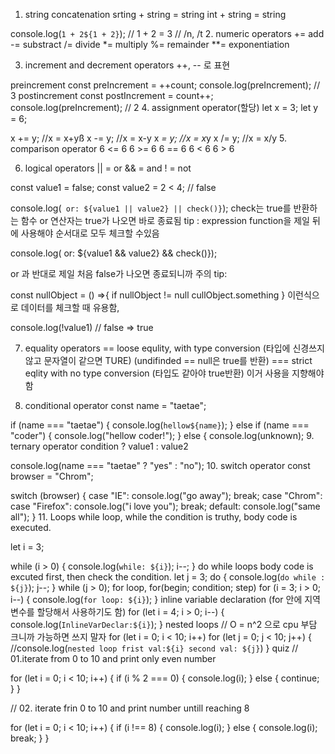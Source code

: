 1. string concatenation
srting + string = string int + string = string

console.log(`1 + 2${1 + 2}`);
// 1 + 2 = 3
// /n, /t
2. numeric operators
+= add
-= substract
/= divide
*= multiply
%= remainder
**= exponentiation

3. increment and decrement operators
++, -- 로 표현

preincrement
const preIncrement = ++count;
console.log(preIncrement); // 3
postincrement
const postIncrement = count++;
console.log(preIncrement); // 2
4. assignment operator(할당)
let x = 3;
let y = 6;

x += y; //x = x+yß
x -= y; //x = x-y
x *= y; //x = x*y
x /= y; //x = x/y
5. comparison operator
6 <= 6 6 >= 6 6 == 6 6 < 6 6 > 6

6. logical operators
|| = or && = and ! = not

const value1 = false;
const value2 = 2 < 4; // false

console.log(` or: ${value1 || value2} || check()}`);
check는 true를 반환하는 함수
or 연산자는 true가 나오면 바로 종료됨
tip : expression function을 제일 뒤에 사용해야 순서대로 모두 체크할 수있음

console.log( or: ${value1 && value2} && check()});

or 과 반대로 제일 처음 false가 나오면 종료되니까 주의
tip:

const nullObject = () =>{
   if nullObject != null
     cullObject.something
}
이런식으로 데이터를 체크할 때 유용함,

console.log(!value1) // false => true

7. equality operators
== loose equlity, with type conversion (타입에 신경쓰지 않고 문자열이 같으면 TURE)
(undifinded == null은 true를 반환) === strict eqlity with no type conversion (타입도 같아야 true반환) 이거 사용을 지향해야 함

8. conditional operator
const name = "taetae";

if (name === "taetae") {
  console.log(`hellow${name}`);
} else if (name === "coder") {
  console.log("hellow coder!");
} else {
  console.log(unknown);
9. ternary operator
condition ? value1 : value2

console.log(name === "taetae" ? "yes" : "no");
10. switch operator
const browser = "Chrom";

switch (browser) {
  case "IE":
    console.log("go away");
    break;
  case "Chrom":
  case "Firefox":
    console.log("i love you");
    break;
  default:
    console.log("same all");
}
11. Loops
while loop, while the condition is truthy,
body code is executed.

let i = 3;

while (i > 0) {
  console.log(`while: ${i}`);
  i--;
}
do while loops
body code is excuted first, then check the condition.
let j = 3;
do {
  console.log(`do while : ${j}`);
  j--;
} while (j > 0);
for loop, for(begin; condition; step)
for (i = 3; i > 0; i--) {
  console.log(`for loop: ${i}`);
}
inline variable declaration (for 안에 지역 변수를 할당해서 사용하기도 함)
for (let i = 4; i > 0; i--) {
  console.log(`InlineVarDeclar:${i}`);
}
nested loops
// O = n^2 으로 cpu 부담 크니까 가능하면 쓰지 말자
for (let i = 0; i < 10; i++)
  for (let j = 0; j < 10; j++) {
    //console.log(`nested loop frist val:${i} second val: ${j}`)
  }
quiz
// 01.iterate from 0 to 10 and print only even number

for (let i = 0; i < 10; i++) {
  if (i % 2 === 0) {
    console.log(i);
  } else {
    continue;
  }
}

// 02. iterate frin 0 to 10 and print number untill reaching 8

for (let i = 0; i < 10; i++) {
  if (i !== 8) {
    console.log(i);
  } else {
    console.log(i);
    break;
  }
}
